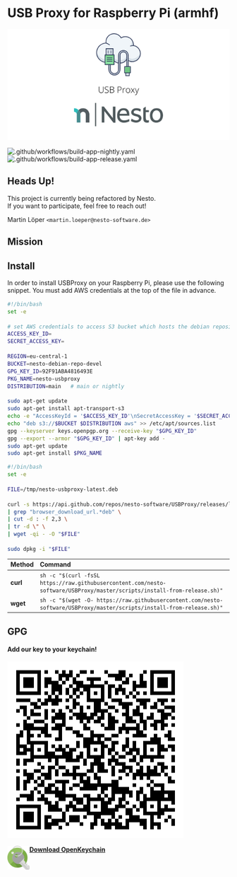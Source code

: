 USB Proxy for Raspberry Pi (armhf)   
========

<p align="center">
  <img src=".github/imgs/project_logo.png">
</p>

![.github/workflows/build-app-nightly.yaml](https://github.com/nesto-software/USBProxy/workflows/.github/workflows/build-app-nightly.yaml/badge.svg?branch=dev)
![.github/workflows/build-app-release.yaml](https://github.com/nesto-software/USBProxy/workflows/.github/workflows/build-app-release.yaml/badge.svg)


Heads Up!
------
This project is currently being refactored by Nesto.   
If you want to participate, feel free to reach out!
 
Martin Löper `<martin.loeper@nesto-software.de>`

Mission
-------



Install
-------

In order to install USBProxy on your Raspberry Pi, please use the following snippet.
You must add AWS credentials at the top of the file in advance.

```bash
#!/bin/bash
set -e

# set AWS credentials to access S3 bucket which hosts the debian repository
ACCESS_KEY_ID=
SECRET_ACCESS_KEY=

REGION=eu-central-1
BUCKET=nesto-debian-repo-devel
GPG_KEY_ID=92F91ABA4816493E
PKG_NAME=nesto-usbproxy
DISTRIBUTION=main   # main or nightly

sudo apt-get update
sudo apt-get install apt-transport-s3
echo -e "AccessKeyId = '$ACCESS_KEY_ID'\nSecretAccessKey = '$SECRET_ACCESS_KEY'\nRegion = '$REGION'\nToken = ''" > /etc/apt/s3auth.conf
echo "deb s3://$BUCKET $DISTRIBUTION aws" >> /etc/apt/sources.list
gpg --keyserver keys.openpgp.org --receive-key "$GPG_KEY_ID"
gpg --export --armor "$GPG_KEY_ID" | apt-key add -
sudo apt-get update
sudo apt-get install $PKG_NAME
```

```bash
#!/bin/bash
set -e

FILE=/tmp/nesto-usbproxy-latest.deb

curl -s https://api.github.com/repos/nesto-software/USBProxy/releases/latest \
| grep "browser_download_url.*deb" \
| cut -d : -f 2,3 \
| tr -d \" \
| wget -qi - -O "$FILE"

sudo dpkg -i "$FILE"
```

| Method    | Command                                                                                           |
|:----------|:--------------------------------------------------------------------------------------------------|
| **curl**  | `sh -c "$(curl -fsSL https://raw.githubusercontent.com/nesto-software/USBProxy/master/scripts/install-from-release.sh)"` |
| **wget**  | `sh -c "$(wget -O- https://raw.githubusercontent.com/nesto-software/USBProxy/master/scripts/install-from-release.sh)"`   |

GPG
---------

#### Add our key to your keychain!
<a href="https://keyoxide.org/F1C6636C27019FD0D29307DEAE25CBF30C0DDB0C" rel="Nesto Cloud Operations">![Nesto Cloud Operations](.github/imgs/gpg_qr.svg)</a> 

<img align="left" src=".github/imgs/openkeychain.png" width="50px">   
<a align="left" href="https://www.openkeychain.org/"><b>Download OpenKeychain</b></a>